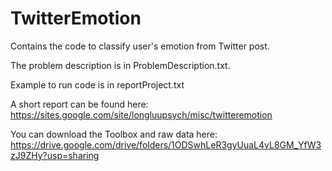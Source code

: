 # TwitterEmotion
Contains the code to classify user's emotion from Twitter post.

The problem description is in ProblemDescription.txt.

Example to run code is in reportProject.txt

A short report can be found here:
https://sites.google.com/site/longluupsych/misc/twitteremotion

You can download the Toolbox and raw data here:
https://drive.google.com/drive/folders/1ODSwhLeR3gyUuaL4vL8GM_YfW3zJ9ZHy?usp=sharing
